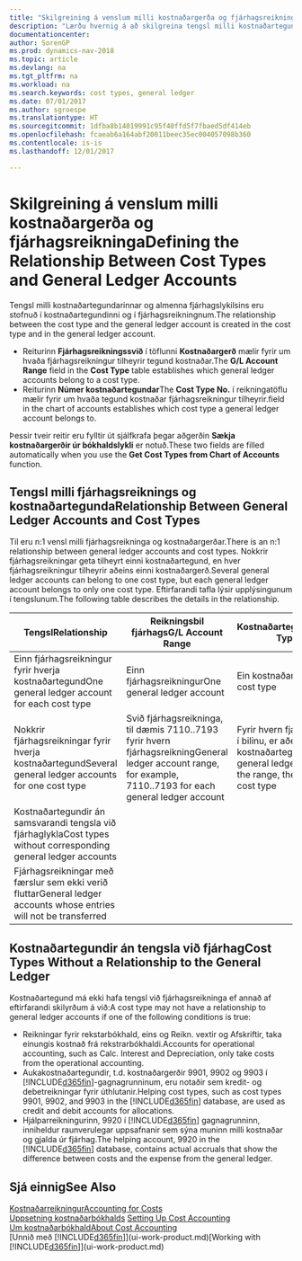```yaml
---
title: "Skilgreining á venslum milli kostnaðargerða og fjárhagsreikninga"
description: "Lærðu hvernig á að skilgreina tengsl milli kostnaðartegundarinnar og fjárhagsreikningsins."
documentationcenter: 
author: SorenGP
ms.prod: dynamics-nav-2018
ms.topic: article
ms.devlang: na
ms.tgt_pltfrm: na
ms.workload: na
ms.search.keywords: cost types, general ledger
ms.date: 07/01/2017
ms.author: sgroespe
ms.translationtype: HT
ms.sourcegitcommit: 1dfba8b14019991c95f40ffd5f7fbaed5df414eb
ms.openlocfilehash: fcaeab6a164abf20011beec35ec004057098b360
ms.contentlocale: is-is
ms.lasthandoff: 12/01/2017

---
```

# <a name="defining-the-relationship-between-cost-types-and-general-ledger-accounts"></a><span data-ttu-id="25a74-103">Skilgreining á venslum milli kostnaðargerða og fjárhagsreikninga</span><span class="sxs-lookup"><span data-stu-id="25a74-103">Defining the Relationship Between Cost Types and General Ledger Accounts</span></span>
<span data-ttu-id="25a74-104">Tengsl milli kostnaðartegundarinnar og almenna fjárhagslykilsins eru stofnuð í kostnaðartegundinni og í fjárhagsreikningnum.</span><span class="sxs-lookup"><span data-stu-id="25a74-104">The relationship between the cost type and the general ledger account is created in the cost type and in the general ledger account.</span></span>  

* <span data-ttu-id="25a74-105">Reiturinn **Fjárhagsreikningssvið** í töflunni **Kostnaðargerð** mælir fyrir um hvaða fjárhagsreikningur tilheyrir tegund kostnaðar.</span><span class="sxs-lookup"><span data-stu-id="25a74-105">The **G/L Account Range** field in the **Cost Type** table establishes which general ledger accounts belong to a cost type.</span></span>  
* <span data-ttu-id="25a74-106">Reiturinn **Númer kostnaðartegundar**</span><span class="sxs-lookup"><span data-stu-id="25a74-106">The **Cost Type No.**</span></span> <span data-ttu-id="25a74-107">í reikningatöflu mælir fyrir um hvaða tegund kostnaðar fjárhagsreikningur tilheyrir.</span><span class="sxs-lookup"><span data-stu-id="25a74-107">field in the chart of accounts establishes which cost type a general ledger account belongs to.</span></span>  

<span data-ttu-id="25a74-108">Þessir tveir reitir eru fylltir út sjálfkrafa þegar aðgerðin **Sækja kostnaðargerðir úr bókhaldslykli** er notuð.</span><span class="sxs-lookup"><span data-stu-id="25a74-108">These two fields are filled automatically when you use the **Get Cost Types from Chart of Accounts** function.</span></span>  

## <a name="relationship-between-general-ledger-accounts-and-cost-types"></a><span data-ttu-id="25a74-109">Tengsl milli fjárhagsreiknings og kostnaðartegunda</span><span class="sxs-lookup"><span data-stu-id="25a74-109">Relationship Between General Ledger Accounts and Cost Types</span></span>  
<span data-ttu-id="25a74-110">Til eru n:1 vensl milli fjárhagsreikninga og kostnaðargerðar.</span><span class="sxs-lookup"><span data-stu-id="25a74-110">There is an n:1 relationship between general ledger accounts and cost types.</span></span> <span data-ttu-id="25a74-111">Nokkrir fjárhagsreikningar geta tilheyrt einni kostnaðartegund, en hver fjárhagsreikningur tilheyrir aðeins einni kostnaðargerð.</span><span class="sxs-lookup"><span data-stu-id="25a74-111">Several general ledger accounts can belong to one cost type, but each general ledger account belongs to only one cost type.</span></span> <span data-ttu-id="25a74-112">Eftirfarandi tafla lýsir upplýsingunum í tengslunum.</span><span class="sxs-lookup"><span data-stu-id="25a74-112">The following table describes the details in the relationship.</span></span>  

|<span data-ttu-id="25a74-113">Tengsl</span><span class="sxs-lookup"><span data-stu-id="25a74-113">Relationship</span></span>|<span data-ttu-id="25a74-114">**Reikningsbil fjárhags**</span><span class="sxs-lookup"><span data-stu-id="25a74-114">**G/L Account Range**</span></span>|<span data-ttu-id="25a74-115">**Kostnaðartegundarnr.**</span><span class="sxs-lookup"><span data-stu-id="25a74-115">**Cost Type No.**</span></span>|  
|------------------|------------------------------------------------|-------------------------------------------|  
|<span data-ttu-id="25a74-116">Einn fjárhagsreikningur fyrir hverja kostnaðartegund</span><span class="sxs-lookup"><span data-stu-id="25a74-116">One general ledger account for each cost type</span></span>|<span data-ttu-id="25a74-117">Einn fjárhagsreikningur</span><span class="sxs-lookup"><span data-stu-id="25a74-117">One general ledger account</span></span>|<span data-ttu-id="25a74-118">Ein kostnaðartegund</span><span class="sxs-lookup"><span data-stu-id="25a74-118">One cost type</span></span>|  
|<span data-ttu-id="25a74-119">Nokkrir fjárhagsreikningar fyrir hverja kostnaðartegund</span><span class="sxs-lookup"><span data-stu-id="25a74-119">Several general ledger accounts for one cost type</span></span>|<span data-ttu-id="25a74-120">Svið fjárhagsreikninga, til dæmis 7110..7193 fyrir hvern fjárhagsreikning</span><span class="sxs-lookup"><span data-stu-id="25a74-120">General ledger account range, for example, 7110..7193 for each general ledger account</span></span>|<span data-ttu-id="25a74-121">Fyrir hvern fjárhagsreikning í bilinu, er aðeins ein kostnaðartegund</span><span class="sxs-lookup"><span data-stu-id="25a74-121">For each general ledger account in the range, there is only one cost type</span></span>|  
|<span data-ttu-id="25a74-122">Kostnaðartegundir án samsvarandi tengsla við fjárhaglykla</span><span class="sxs-lookup"><span data-stu-id="25a74-122">Cost types without corresponding general ledger accounts</span></span>|<Empty>||  
|<span data-ttu-id="25a74-123">Fjárhagsreikningar með færslur sem ekki verið fluttar</span><span class="sxs-lookup"><span data-stu-id="25a74-123">General ledger accounts whose entries will not be transferred</span></span>||<Empty>|  

## <a name="cost-types-without-a-relationship-to-the-general-ledger"></a><span data-ttu-id="25a74-124">Kostnaðartegundir án tengsla við fjárhag</span><span class="sxs-lookup"><span data-stu-id="25a74-124">Cost Types Without a Relationship to the General Ledger</span></span>  
<span data-ttu-id="25a74-125">Kostnaðartegund má ekki hafa tengsl við fjárhagsreikninga ef annað af eftirfarandi skilyrðum á við:</span><span class="sxs-lookup"><span data-stu-id="25a74-125">A cost type may not have a relationship to general ledger accounts if one of the following conditions is true:</span></span>  

* <span data-ttu-id="25a74-126">Reikningar fyrir rekstarbókhald, eins og Reikn. vextir og Afskriftir, taka einungis kostnað frá rekstrarbókhaldi.</span><span class="sxs-lookup"><span data-stu-id="25a74-126">Accounts for operational accounting, such as Calc. Interest and Depreciation, only take costs from the operational accounting.</span></span>  
* <span data-ttu-id="25a74-127">Aukakostnaðartegundir, t.d. kostnaðargerðir 9901, 9902 og 9903 í [!INCLUDE[d365fin](includes/d365fin_md.md)]-gagnagrunninum, eru notaðir sem kredit- og debetreikningar fyrir úthlutanir.</span><span class="sxs-lookup"><span data-stu-id="25a74-127">Helping cost types, such as cost types 9901, 9902, and 9903 in the [!INCLUDE[d365fin](includes/d365fin_md.md)] database, are used as credit and debit accounts for allocations.</span></span>  
* <span data-ttu-id="25a74-128">Hjálparreikningurinn, 9920 í [!INCLUDE[d365fin](includes/d365fin_md.md)] gagnagrunninn, inniheldur raunverulegar uppsafnanir sem sýna muninn milli kostnaðar og gjalda úr fjárhag.</span><span class="sxs-lookup"><span data-stu-id="25a74-128">The helping account, 9920 in the [!INCLUDE[d365fin](includes/d365fin_md.md)] database, contains actual accruals that show the difference between costs and the expense from the general ledger.</span></span>  

## <a name="see-also"></a><span data-ttu-id="25a74-129">Sjá einnig</span><span class="sxs-lookup"><span data-stu-id="25a74-129">See Also</span></span>  
[<span data-ttu-id="25a74-130">Kostnaðarreikningur</span><span class="sxs-lookup"><span data-stu-id="25a74-130">Accounting for Costs</span></span>](finance-manage-cost-accounting.md)  
<span data-ttu-id="25a74-131">[Uppsetning kostnaðarbókhalds](finance-set-up-cost-accounting.md) </span><span class="sxs-lookup"><span data-stu-id="25a74-131">[Setting Up Cost Accounting](finance-set-up-cost-accounting.md) </span></span>  
[<span data-ttu-id="25a74-132">Um kostnaðarbókhald</span><span class="sxs-lookup"><span data-stu-id="25a74-132">About Cost Accounting</span></span>](finance-about-cost-accounting.md)  
<span data-ttu-id="25a74-133">[Unnið með [!INCLUDE[d365fin](includes/d365fin_md.md)]](ui-work-product.md)</span><span class="sxs-lookup"><span data-stu-id="25a74-133">[Working with [!INCLUDE[d365fin](includes/d365fin_md.md)]](ui-work-product.md)</span></span>

